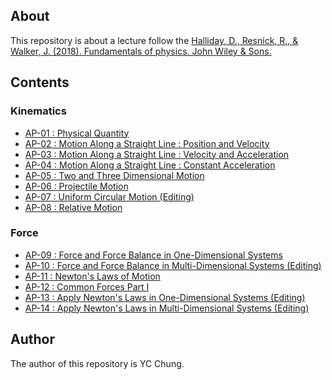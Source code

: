 
## About

This repository is about a lecture follow the [Halliday, D., Resnick, R., & Walker, J. (2018). Fundamentals of physics. John Wiley & Sons.](https://www.wiley.com/en-us/Fundamentals+of+Physics%2C+Extended%2C+11th+Edition-p-9781119306856)

## Contents

### Kinematics
- [AP-01 : Physical Quantity](AP-01/AP-01_%20Physical%20Quantity.pdf)
- [AP-02 : Motion Along a Straight Line : Position and Velocity](AP-02/AP-02_%20Motion%20Along%20a%20Straight%20Line%20_%20Position%20and%20Velocity.pdf)
- [AP-03 : Motion Along a Straight Line : Velocity and Acceleration](AP-03/AP-03_%20Motion%20Along%20a%20Straight%20Line%20_%20Instantaneous%20Velocity%20and%20Acceleration.pdf)
- [AP-04 : Motion Along a Straight Line : Constant Acceleration](AP-04/AP-04_%20Motion%20Along%20a%20Straight%20Line%20_%20Constant%20Acceleration.pdf)
- [AP-05 : Two and Three Dimensional Motion ](AP-05/AP-05_%20Two%20and%20Three%20Dimensional%20Motion.pdf)
- [AP-06 : Projectile Motion ](AP-06/AP-06_%20Projectile%20Motion.pdf)
- [AP-07 : Uniform Circular Motion (Editing)](AP-07/)
- [AP-08 : Relative Motion](AP-08/AP-08_%20Relative%20Motion.pdf)

### Force
- [AP-09 : Force and Force Balance in One-Dimensional Systems](AP-09/AP-09_%20Force%20and%20Force%20Balance%20in%20One-Dimensional%20Systems.pdf)
- [AP-10 : Force and Force Balance in Multi-Dimensional Systems (Editing)](AP-10/)
- [AP-11 : Newton's Laws of Motion](AP-11/AP-11_%20Newton's%20Laws%20of%20Motion.pdf)
- [AP-12 : Common Forces Part I](AP-12/AP-12_%20Common%20Force%20Part%20I.pdf)
- [AP-13 : Apply Newton's Laws in One-Dimensional Systems (Editing)](AP-13/)
- [AP-14 : Apply Newton's Laws in Multi-Dimensional Systems (Editing)](AP-14/)

## Author
The author of this repository is YC Chung.


